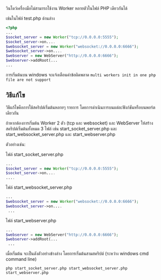 วินโดว์เครื่องมือไม่สามารถใช้งาน Worker หลายตัวในไฟล์ PHP เดียวกันได้

เช่นในไฟล์ test.php ด้านล่าง
```php
<?php
...
$socket_server = new Worker("tcp://0.0.0.0:5555");
$socket_server->on....
$websocket_server = new Worker("websocket://0.0.0.0:6666");
$websocket_server->on....
$webserver = new WebServer("http://0.0.0.0:6666");
$webserver->addRoot(...
...
```
การเริ่มต้นบน windows จะแจ้งเตือนคำข้อผิดพลาด
```multi workers init in one php file are not support```

## วิธีแก้ไข
วิธีแก้ไขคือการใช้สคริปต์เริ่มต้นหลายๆ รายการ โดยการดำเนินการบนแต่ละฟังก์ชันหรือบนพอร์ตเดียวกัน

ถ้าหากต้องการเริ่มต้น Worker 2 ตัว (tcp และ websocket) และ WebServer ให้สร้างสคริปต์เริ่มต้นทั้งหมด 3 ไฟล์ เช่น start\_socket\_server.php และ start\_websocket\_server.php และ start\_webserver.php

ตัวอย่างเช่น:

ไฟล์ start\_socket\_server.php
```php
...
$socket_server = new Worker("tcp://0.0.0.0:5555");
$socket_server->on....
....
```

ไฟล์ start\_websocket\_server.php
```php
...
$websocket_server = new Worker("websocket://0.0.0.0:6666");
$websocket_server->on....
 ...
```

ไฟล์ start\_webserver.php
```php
...
$webserver = new WebServer("http://0.0.0.0:6666");
$webserver->addRoot(...
 ...
```

เมื่อเริ่มต้น จะเป็นดังตัวอย่างข้างล่าง โดยการเริ่มต้นสามสคริปต์ (ระหว่าง windows cmd command line)

```php start_socket_server.php start_websocket_server.php start_webserver.php```
